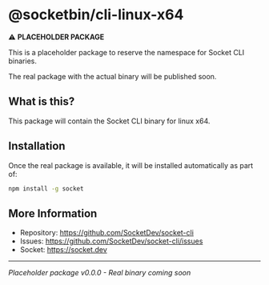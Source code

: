 # @socketbin/cli-linux-x64

⚠️ **PLACEHOLDER PACKAGE**

This is a placeholder package to reserve the namespace for Socket CLI binaries.

The real package with the actual binary will be published soon.

## What is this?

This package will contain the Socket CLI binary for linux x64.

## Installation

Once the real package is available, it will be installed automatically as part of:

```bash
npm install -g socket
```

## More Information

- Repository: https://github.com/SocketDev/socket-cli
- Issues: https://github.com/SocketDev/socket-cli/issues
- Socket: https://socket.dev

---

*Placeholder package v0.0.0 - Real binary coming soon*
